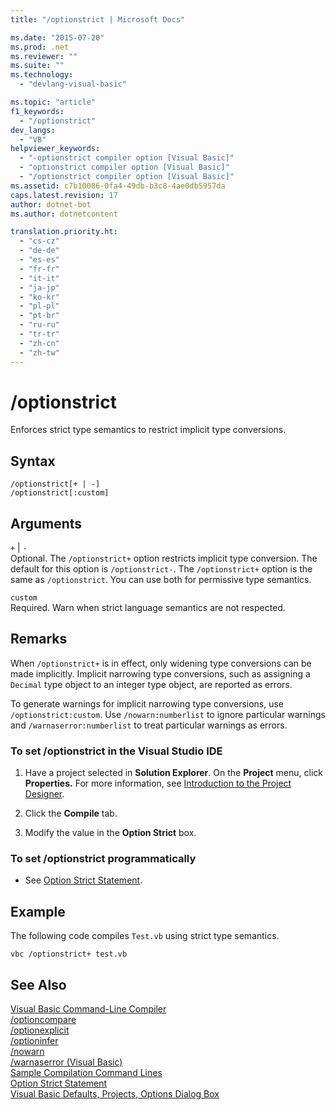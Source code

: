 ```yaml
---
title: "/optionstrict | Microsoft Docs"

ms.date: "2015-07-20"
ms.prod: .net
ms.reviewer: ""
ms.suite: ""
ms.technology: 
  - "devlang-visual-basic"

ms.topic: "article"
f1_keywords: 
  - "/optionstrict"
dev_langs: 
  - "VB"
helpviewer_keywords: 
  - "-optionstrict compiler option [Visual Basic]"
  - "optionstrict compiler option [Visual Basic]"
  - "/optionstrict compiler option [Visual Basic]"
ms.assetid: c7b10086-0fa4-49db-b3c8-4ae0db5957da
caps.latest.revision: 17
author: dotnet-bot
ms.author: dotnetcontent

translation.priority.ht: 
  - "cs-cz"
  - "de-de"
  - "es-es"
  - "fr-fr"
  - "it-it"
  - "ja-jp"
  - "ko-kr"
  - "pl-pl"
  - "pt-br"
  - "ru-ru"
  - "tr-tr"
  - "zh-cn"
  - "zh-tw"
---
```

# /optionstrict
Enforces strict type semantics to restrict implicit type conversions.  
  
## Syntax  
  
```  
/optionstrict[+ | -]  
/optionstrict[:custom]  
```  
  
## Arguments  
 `+` &#124; `-`  
 Optional. The `/optionstrict+` option restricts implicit type conversion. The default for this option is `/optionstrict-`. The `/optionstrict+` option is the same as `/optionstrict`. You can use both for permissive type semantics.  
  
 `custom`  
 Required. Warn when strict language semantics are not respected.  
  
## Remarks  
 When `/optionstrict+` is in effect, only widening type conversions can be made implicitly. Implicit narrowing type conversions, such as assigning a `Decimal` type object to an integer type object, are reported as errors.  
  
 To generate warnings for implicit narrowing type conversions, use `/optionstrict:custom`. Use `/nowarn:numberlist` to ignore particular warnings and `/warnaserror:numberlist` to treat particular warnings as errors.  
  
### To set /optionstrict in the Visual Studio IDE  
  
1.  Have a project selected in **Solution Explorer**. On the **Project** menu, click **Properties.** For more information, see [Introduction to the Project Designer](http://msdn.microsoft.com/en-us/898dd854-c98d-430c-ba1b-a913ce3c73d7).  
  
2.  Click the **Compile** tab.  
  
3.  Modify the value in the **Option Strict** box.  
  
### To set /optionstrict programmatically  
  
-   See [Option Strict Statement](../../../visual-basic/language-reference/statements/option-strict-statement.md).  
  
## Example  
 The following code compiles `Test.vb` using strict type semantics.  
  
```  
vbc /optionstrict+ test.vb  
```  
  
## See Also  
 [Visual Basic Command-Line Compiler](../../../visual-basic/reference/command-line-compiler/index.md)   
 [/optioncompare](../../../visual-basic/reference/command-line-compiler/optioncompare.md)   
 [/optionexplicit](../../../visual-basic/reference/command-line-compiler/optionexplicit.md)   
 [/optioninfer](../../../visual-basic/reference/command-line-compiler/optioninfer.md)   
 [/nowarn](../../../visual-basic/reference/command-line-compiler/nowarn.md)   
 [/warnaserror (Visual Basic)](../../../visual-basic/reference/command-line-compiler/warnaserror.md)   
 [Sample Compilation Command Lines](../../../visual-basic/reference/command-line-compiler/sample-compilation-command-lines.md)   
 [Option Strict Statement](../../../visual-basic/language-reference/statements/option-strict-statement.md)   
 [Visual Basic Defaults, Projects, Options Dialog Box](https://docs.microsoft.com/visualstudio/ide/reference/visual-basic-defaults-projects-options-dialog-box)